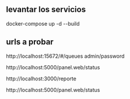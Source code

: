 ## levantar los servicios
docker-compose up -d --build

## urls a probar

http://localhost:15672/#/queues admin/password

http://localhost:5000/panel.web/status 

http://localhost:3000/reporte

http://localhost:5000/panel.web/status


